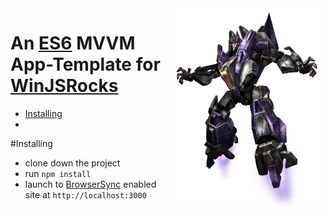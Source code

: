 <img align="right" width="250px" src="docs/skywarp.jpg">

An [ES6](http://www.ecma-international.org/ecma-262/6.0/) MVVM App-Template for [WinJSRocks](https://github.com/deepelement/winjsrocks)
=====

 - [Installing](#installing)
 - 
 
#Installing

- clone down the project
- run `npm install` 
- launch to [BrowserSync](http://www.browsersync.io/) enabled site at `http://localhost:3000`
